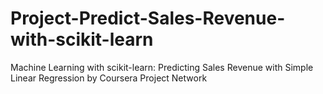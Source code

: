 # Project-Predict-Sales-Revenue-with-scikit-learn
Machine Learning with scikit-learn: Predicting Sales Revenue with Simple Linear Regression by Coursera Project Network
